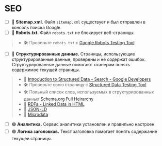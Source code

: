 # SEO

- [ ] 🔴 **Sitemap.xml.** Файл `sitemap.xml` существует и был отправлен в консоль поиска Google.
- [ ] 🔴 **Robots.txt.** Файл `robots.txt` не блокирует веб-страницы.

> - 🛠 Проверьте `robots.txt` с [Google Robots Testing Tool](https://www.google.com/webmasters/tools/robots-testing-tool)

- [ ] 🔴 **Структурированные данные.** Страницы, использующие структурированные данные, проверены и не содержат ошибок. Структурированные данные помогают сканерам понять содержимое текущей страницы.

> - 📖 [Introduction to Structured Data - Search - Google Developers](https://developers.google.com/search/docs/guides/intro-structured-data)
> - 🛠 Проверьте свою страницу с [Structured Data Testing Tool](https://developers.google.com/structured-data/testing-tool/)
> - 🛠 Польный список слов, используемых в структурированных данных [Schema.org Full Heirarchy](http://schema.org/docs/full.html)
> - 📖 [RDFa - Linked Data in HTML](https://rdfa.info/)
> - 📖 [JSON-LD](https://json-ld.org/)
> - 📖 [Microdata](https://www.w3.org/TR/microdata/)

- [ ] 🟢 **Аналитика.** Сервис аналитики установлен и правильно настроен.
- [ ] 🟢 **Логика заголовков.** Текст заголовка помогает понять содержание текущей страницы.
